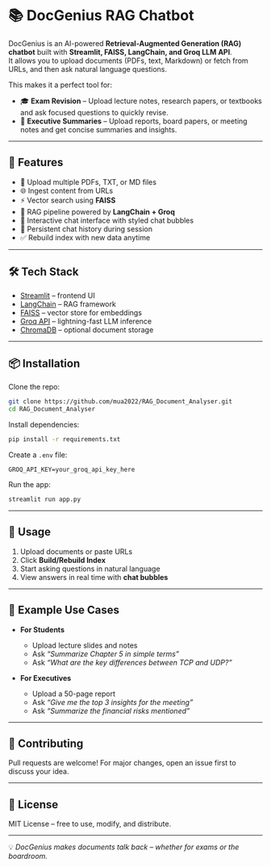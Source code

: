 # 📚 DocGenius RAG Chatbot  

DocGenius is an AI-powered **Retrieval-Augmented Generation (RAG) chatbot** built with **Streamlit, FAISS, LangChain, and Groq LLM API**.  
It allows you to upload documents (PDFs, text, Markdown) or fetch from URLs, and then ask natural language questions.  

This makes it a perfect tool for:  
- 🎓 **Exam Revision** – Upload lecture notes, research papers, or textbooks and ask focused questions to quickly revise.  
- 💼 **Executive Summaries** – Upload reports, board papers, or meeting notes and get concise summaries and insights.  

---

## 🚀 Features  

- 📂 Upload multiple PDFs, TXT, or MD files  
- 🌐 Ingest content from URLs  
- ⚡ Vector search using **FAISS**  
- 🧠 RAG pipeline powered by **LangChain + Groq**  
- 💬 Interactive chat interface with styled chat bubbles  
- 📜 Persistent chat history during session  
- ✅ Rebuild index with new data anytime  

---

## 🛠️ Tech Stack  

- [Streamlit](https://streamlit.io/) – frontend UI  
- [LangChain](https://www.langchain.com/) – RAG framework  
- [FAISS](https://faiss.ai/) – vector store for embeddings  
- [Groq API](https://groq.com/) – lightning-fast LLM inference  
- [ChromaDB](https://www.trychroma.com/) – optional document storage  

---

## 📦 Installation  

Clone the repo:
```bash
git clone https://github.com/mua2022/RAG_Document_Analyser.git
cd RAG_Document_Analyser
```

Install dependencies:
```bash
pip install -r requirements.txt
```

Create a `.env` file:
```env
GROQ_API_KEY=your_groq_api_key_here
```

Run the app:
```bash
streamlit run app.py
```

---

## 🎯 Usage  

1. Upload documents or paste URLs  
2. Click **Build/Rebuild Index**  
3. Start asking questions in natural language  
4. View answers in real time with **chat bubbles**  

---

## 📌 Example Use Cases  

- **For Students**  
  - Upload lecture slides and notes  
  - Ask *“Summarize Chapter 5 in simple terms”*  
  - Ask *“What are the key differences between TCP and UDP?”*  

- **For Executives**  
  - Upload a 50-page report  
  - Ask *“Give me the top 3 insights for the meeting”*  
  - Ask *“Summarize the financial risks mentioned”*  

---

## 🤝 Contributing  

Pull requests are welcome! For major changes, open an issue first to discuss your idea.  

---

## 📜 License  

MIT License – free to use, modify, and distribute.  

---

💡 *DocGenius makes documents talk back – whether for exams or the boardroom.*  
